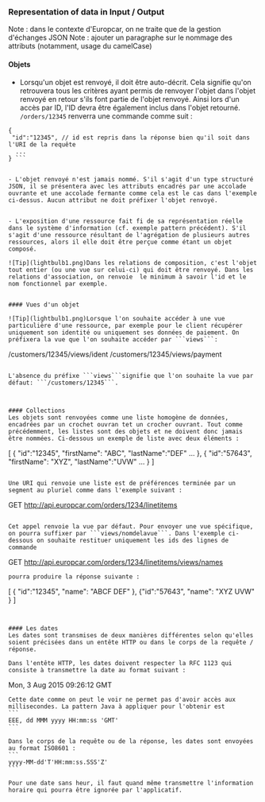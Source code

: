 ### Representation of data in Input / Output

Note : dans le contexte d'Europcar, on ne traite que de la gestion d'échanges JSON
Note : ajouter un paragraphe sur le nommage des attributs (notamment, usage du camelCase)

#### Objets

- Lorsqu'un objet est renvoyé, il doit être auto-décrit.  Cela signifie qu'on retrouvera tous les critères ayant permis 
de renvoyer l'objet dans l'objet renvoyé en retour s'ils font partie de l'objet renvoyé. Ainsi lors d'un accès par ID, l'ID devra être également inclus dans l'objet retourné. ``` /orders/12345 ``` renverra une commande comme suit :


``` 
{
 "id":"12345", // id est repris dans la réponse bien qu'il soit dans l'URI de la requête
  ...
} ```


- L'objet renvoyé n'est jamais nommé. S'il s'agit d'un type structuré JSON, il se présentera avec les attributs encadrés par une accolade ouvrante et une accolade fermante comme cela est le cas dans l'exemple ci-dessus. Aucun attribut ne doit préfixer l'objet renvoyé.


- L'exposition d'une ressource fait fi de sa représentation réelle dans le système d'information (cf. exemple pattern précédent). S'il s'agit d'une ressource résultant de l'agrégation de plusieurs autres ressources, alors il elle doit être perçue comme étant un objet composé.

![Tip](lightbulb1.png)Dans les relations de composition, c'est l'objet tout entier (ou une vue sur celui-ci) qui doit être renvoyé. Dans les relations d'association, on renvoie  le minimum à savoir l'id et le nom fonctionnel par exemple.


#### Vues d'un objet

![Tip](lightbulb1.png)Lorsque l'on souhaite accéder à une vue particulière d'une ressource, par exemple pour le client récupérer uniquement son identité ou uniquement ses données de paiement. On préfixera la vue que l'on souhaite accéder par ```views```:

```
/customers/12345/views/ident
/customers/12345/views/payment
```

L'absence du préfixe ```views```signifie que l'on souhaite la vue par défaut: ```/customers/12345```.



#### Collections
Les objets sont renvoyées comme une liste homogène de données, encadrées par un crochet ouvran tet un crocher ouvrant. Tout comme précédemment, les listes sont des objets et ne doivent donc jamais être nommées. Ci-dessous un exemple de liste avec deux éléments :
``` 
[
    {
        "id":"12345",
        "firstName": "ABC",
        "lastName":"DEF"
        ...
    },
    {
        "id":"57643",
        "firstName": "XYZ",
        "lastName":"UVW"
        ...
    }
]
```

Une URI qui renvoie une liste est de préférences terminée par un segment au pluriel comme dans l'exemple suivant :
```
GET http://api.europcar.com/orders/1234/linetitems
```

Cet appel renvoie la vue par défaut. Pour envoyer une vue spécifique, on pourra suffixer par ```views/nomdelavue```. Dans l'exemple ci-dessous on souhaite restituer uniquement les ids des lignes de commande

```
GET http://api.europcar.com/orders/1234/linetitems/views/names
```
pourra produire la réponse suivante :
``` 
[
    {
    "id":"12345",
    "name": "ABCF DEF"
    },
    {"id":"57643",
    "name": "XYZ UVW"
    }
]
```


#### Les dates
Les dates sont transmises de deux manières différentes selon qu'elles soient précisées dans un entête HTTP ou dans le corps de la requête / réponse.

Dans l'entête HTTP, les dates doivent respecter la RFC 1123 qui consiste à transmettre la date au format suivant :
````
Mon, 3 Aug 2015 09:26:12 GMT
````
Cette date comme on peut le voir ne permet pas d'avoir accès aux millisecondes. La pattern Java à appliquer pour l'obtenir est
```
EEE, dd MMM yyyy HH:mm:ss 'GMT'
```

Dans le corps de la requête ou de la réponse, les dates sont envoyées au format ISO8601 :
```
yyyy-MM-dd'T'HH:mm:ss.SSS'Z'
```

Pour une date sans heur, il faut quand même transmettre l'information horaire qui pourra être ignorée par l'applicatif.




